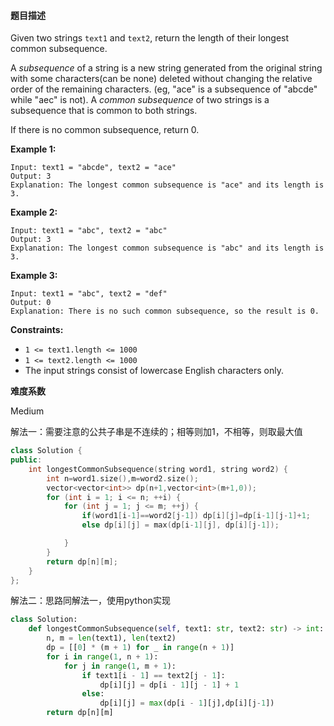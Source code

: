 #### **题目描述**
Given two strings `text1` and `text2`, return the length of their longest common subsequence.

A *subsequence* of a string is a new string generated from the original string with some characters(can be none) deleted without changing the relative order of the remaining characters. (eg, "ace" is a subsequence of "abcde" while "aec" is not). A *common subsequence* of two strings is a subsequence that is common to both strings.

 

If there is no common subsequence, return 0.

 

**Example 1:**

```
Input: text1 = "abcde", text2 = "ace" 
Output: 3  
Explanation: The longest common subsequence is "ace" and its length is 3.
```

**Example 2:**

```
Input: text1 = "abc", text2 = "abc"
Output: 3
Explanation: The longest common subsequence is "abc" and its length is 3.
```

**Example 3:**

```
Input: text1 = "abc", text2 = "def"
Output: 0
Explanation: There is no such common subsequence, so the result is 0.
```

 

**Constraints:**

- `1 <= text1.length <= 1000`
- `1 <= text2.length <= 1000`
- The input strings consist of lowercase English characters only.

**难度系数**

Medium 

解法一：需要注意的公共子串是不连续的；相等则加1，不相等，则取最大值

```c++
class Solution {
public:
    int longestCommonSubsequence(string word1, string word2) {
        int n=word1.size(),m=word2.size();
        vector<vector<int>> dp(n+1,vector<int>(m+1,0));
        for (int i = 1; i <= n; ++i) {
            for (int j = 1; j <= m; ++j) {
                if(word1[i-1]==word2[j-1]) dp[i][j]=dp[i-1][j-1]+1;
                else dp[i][j] = max(dp[i-1][j], dp[i][j-1]);

            }
        }
        return dp[n][m];
    }
};
```

解法二：思路同解法一，使用python实现

```python
class Solution:
    def longestCommonSubsequence(self, text1: str, text2: str) -> int:
        n, m = len(text1), len(text2)
        dp = [[0] * (m + 1) for _ in range(n + 1)]
        for i in range(1, n + 1):
            for j in range(1, m + 1):
                if text1[i - 1] == text2[j - 1]:
                    dp[i][j] = dp[i - 1][j - 1] + 1
                else:
                    dp[i][j] = max(dp[i - 1][j],dp[i][j-1])
        return dp[n][m]
```

